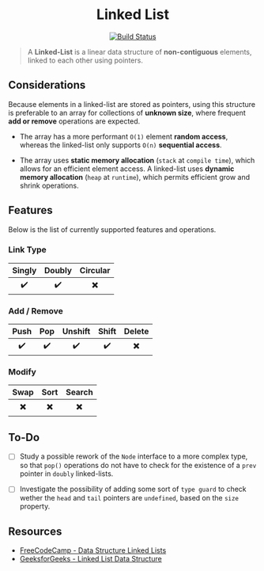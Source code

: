 <h1 align="center">Linked List</h1>

<p align="center">
  <a href="https://github.com/davelsan/typescript-algorithms/actions?query=workflow%3Alinked-list">
    <img alt="Build Status" src="https://github.com/davelsan/typescript-algorithms/workflows/linked-list/badge.svg"/>
  </a>
</p>

> A __Linked-List__ is a linear data structure of __non-contiguous__ elements, linked to each other using pointers.

## Considerations

Because elements in a linked-list are stored as pointers, using this structure is preferable to an array for collections of __unknown size__, where frequent __add or remove__ operations are expected.

- The array has a more performant `O(1)` element __random access__, whereas the linked-list only supports `O(n)` __sequential access__.

- The array uses __static memory allocation__ (`stack` at `compile time`), which allows for an efficient element access. A linked-list uses __dynamic memory allocation__ (`heap` at `runtime`), which permits efficient grow and shrink operations.


## Features

Below is the list of currently supported features and operations.

### Link Type

| Singly | Doubly | Circular
| :-:    | :-:    | :-:
| :heavy_check_mark: | :heavy_check_mark: | :heavy_multiplication_x:

### Add / Remove

| Push | Pop | Unshift | Shift | Delete
| :-:  | :-: | :-:     | :-:   | :-:
| :heavy_check_mark: | :heavy_check_mark: | :heavy_check_mark: | :heavy_check_mark: | :heavy_multiplication_x:

### Modify

| Swap | Sort | Search
| :-:  | :-:  | :-:
| :heavy_multiplication_x: | :heavy_multiplication_x: | :heavy_multiplication_x:


## To-Do

- [ ] Study a possible rework of the `Node` interface to a more complex type, so that `pop()` operations do not have to check for the existence of a `prev` pointer in `doubly` linked-lists.

- [ ] Investigate the possibility of adding some sort of `type guard` to check wether the `head` and `tail` pointers are `undefined`, based on the `size` property.


## Resources

- [FreeCodeCamp - Data Structure Linked Lists](https://github.com/ashish9342/FreeCodeCamp/wiki/Data-Structure-Linked-Lists)
- [GeeksforGeeks - Linked List Data Structure](https://www.geeksforgeeks.org/data-structures/linked-list/)